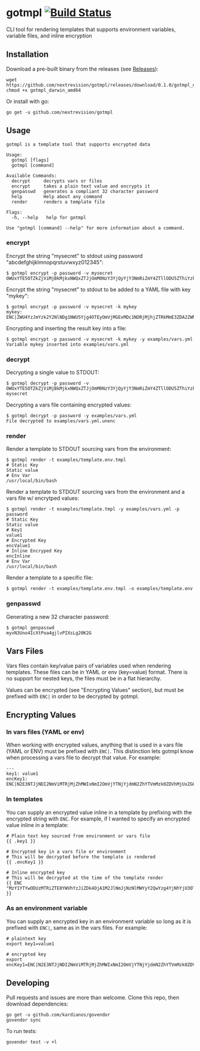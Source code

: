 # gotmpl [![Build Status](https://travis-ci.org/nextrevision/gotmpl.svg?branch=master)](https://travis-ci.org/nextrevision/gotmpl)

CLI tool for rendering templates that supports environment variables, variable files, and inline encryption

## Installation

Download a pre-built binary from the releases (see [Releases](https://github.com/nextrevision/gotmpl/releases)):

```
wget https://github.com/nextrevision/gotmpl/releases/download/0.1.0/gotmpl_darwin_amd64
chmod +x gotmpl_darwin_amd64
```

Or install with go:

```
go get -u github.com/nextrevision/gotmpl
```

## Usage

```
gotmpl is a template tool that supports encrypted data

Usage:
  gotmpl [flags]
  gotmpl [command]

Available Commands:
  decrypt     decrypts vars or files
  encrypt     takes a plain text value and encrypts it
  genpasswd   generates a compliant 32 character password
  help        Help about any command
  render      renders a template file

Flags:
  -h, --help   help for gotmpl

Use "gotmpl [command] --help" for more information about a command.
```

### encrypt

Encrypt the string "mysecret" to stdout using password "abcdefghijklmnopqrstuvwxyz012345":

```
$ gotmpl encrypt -p password -v mysecret
OWUxYTE5OTZkZjViMjBkMjkxNWQxZTJjOmM0NzY3YjQyYjY3NmRiZmY4ZTllODU5ZThiYzk5ZWQ2OTUyMmU4ZGZmMjRhNWI5Mg==
```

Encrypt the string "mysecret" to stdout to be added to a YAML file with key "mykey":

```
$ gotmpl encrypt -p password -v mysecret -k mykey
mykey: ENC|ZWU4YzJmYzk2Y2NlNDg1NWU5Yjg4OTEyOmVjMGExMDc1NDRjMjhjZTRkMmE3ZDA2ZWNkZTUyYzEyZGQ3N2E3ZjRhOTdlZDJiNw==
```

Encrypting and inserting the result key into a file:

```
$ gotmpl encrypt -p password -v mysecret -k mykey -y examples/vars.yml
Variable mykey inserted into examples/vars.yml
```

### decrypt

Decrypting a single value to STDOUT:

```
$ gotmpl decrypt -p password -v OWUxYTE5OTZkZjViMjBkMjkxNWQxZTJjOmM0NzY3YjQyYjY3NmRiZmY4ZTllODU5ZThiYzk5ZWQ2OTUyMmU4ZGZmMjRhNWI5Mg==
mysecret
```

Decrypting a vars file containing encrypted values:

```
$ gotmpl decrypt -p password -y examples/vars.yml
File decrypted to examples/vars.yml.unenc
```

### render

Render a template to STDOUT sourcing vars from the environment:

```
$ gotmpl render -t examples/template.env.tmpl
# Static Key
Static value
# Env Var
/usr/local/bin/bash
```

Render a template to STDOUT sourcing vars from the environment and a vars file w/ encrytped values:

```
$ gotmpl render -t examples/template.tmpl -y examples/vars.yml -p password
# Static Key
Static value
# Key1
value1
# Encrypted Key
encValue1
# Inline Encryped Key
encInline
# Env Var
/usr/local/bin/bash
```

Render a template to a specific file:

```
$ gotmpl render -t examples/template.env.tmpl -o examples/template.env
```

### genpasswd

Generating a new 32 character password:

```
$ gotmpl genpasswd
myvN3Uno4IcXtPoa4gjlvPIXsLg20K2G
```

## Vars Files

Vars files contain key/value pairs of variables used when rendering templates. These files can be in YAML or env (key=value) format. There is no support for nested keys, the files must be in a flat hierarchy.

Values can be encrypted (see "Encrypting Values" section), but must be prefixed with `ENC|` in order to be decrypted by gotmpl.

## Encrypting Values

### In vars files (YAML or env)
When working with encrypted values, anything that is used in a vars file (YAML or ENV) must be prefixed with `ENC|`. This distinction lets gotmpl know when processing a vars file to decrypt that value. For example:

```
---
key1: value1
encKey1: ENC|N2E3NTJjNDI2NmViMTRjMjZhMWIxNmI2OmVjYTNjYjdmN2ZhYTVmMzk0ZDVhMjUxZGQ3YzNiMTIzYzRiMTE2ZTdlNTM1M2M3ZA==
```

### In templates
You can supply an encrypted value inline in a template by prefixing with the encrypted string with `ENC`. For example, if I wanted to specify an encrypted value inline in a template:

```
# Plain text key sourced from environment or vars file
{{ .key1 }}

# Encrypted key in a vars file or environment
# This will be decrypted before the template is rendered
{{ .encKey1 }}

# Inline encrypted key
# This will be decrypted at the time of the template render
{{ ENC "MzY1YTYwODUzMTRiZTE0YWVhYzJiZDk4OjA1M2JlNmJjNzNlMWYyY2QwYzg4YjNhYjU3OTkyYTZiZDM1MzA1MjcwZGVjNzc1NA==" }}
```

### As an environment variable
You can supply an encrypted key in an environment variable so long as it is prefixed with `ENC|`, same as in the vars files. For example:

```
# plaintext key
export key1=value1

# encrypted key
export encKey1=ENC|N2E3NTJjNDI2NmViMTRjMjZhMWIxNmI2OmVjYTNjYjdmN2ZhYTVmMzk0ZDVhMjUxZGQ3YzNiMTIzYzRiMTE2ZTdlNTM1M2M3ZA==
```

## Developing

Pull requests and issues are more than welcome. Clone this repo, then download dependencies:

```
go get -u github.com/kardianos/govendor
govendor sync
```

To run tests:

```
govendor test -v +l
```
